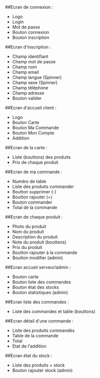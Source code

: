 ##Ecran de connexion :
- Logo
- Login
- Mot de passe
- Bouton connexion
- Bouton inscription

##Ecran d'inscription :
- Champ identifiant
- Champ mot de passe
- Champ nom
- Champ email
- Champ langue (Spinner)
- Champ sexe (Spinner)
- Champ téléphone
- Champ adresse
- Bouton valider

##Ecran d'accueil client :
- Logo
- Bouton Carte
- Bouton Ma Commande
- Bouton Mon Compte
- Addition

##Ecran de la carte :
- Liste (bouttons) des produits
- Prix de chaque produit

##Ecran de ma commande :
- Numéro de table
- Liste des produits commander
- Boutton supprimer (-)
- Boutton rajouter (+)
- Bouton commander
- Total de la commande

##Ecran de chaque produit :
- Photo du produit
- Nom du produit
- Description du produit
- Note du produit (bouttons)
- Prix du produit
- Boutton rajouter à la commande
- Boutton modifier (admin)

##Ecran accueil serveur/admin :
- Bouton carte
- Bouton liste des commandes
- Bouton état des stocks
- Bouton statistiques (admin)

##Ecran liste des commandes :
- Liste des commandes et table (bouttons)

##Ecran détail d'une commande :
- Liste des produits commandés
- Table de la commande
- Total
- Etat de l'addition

##Ecran état du stock :
- Liste des produits + stock
- Bouton rajouter stock (admin)

